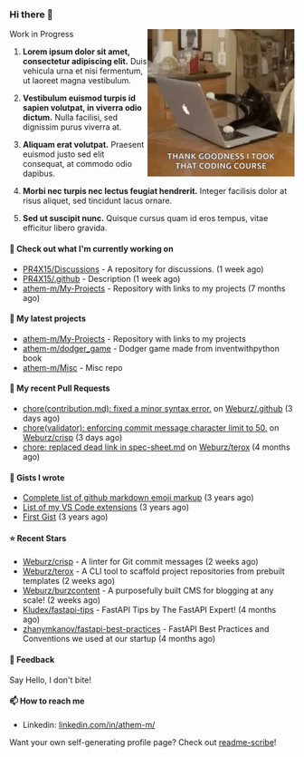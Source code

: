 ### Hi there 👋

<img align="right" src="assets/cat.gif" width="260">

Work in Progress

1. **Lorem ipsum dolor sit amet, consectetur adipiscing elit.** Duis vehicula urna et nisi fermentum, ut laoreet magna vestibulum.

2. **Vestibulum euismod turpis id sapien volutpat, in viverra odio dictum.** Nulla facilisi, sed dignissim purus viverra at.

3. **Aliquam erat volutpat.** Praesent euismod justo sed elit consequat, at commodo odio dapibus.

4. **Morbi nec turpis nec lectus feugiat hendrerit.** Integer facilisis dolor at risus aliquet, sed tincidunt lacus ornare.

5. **Sed ut suscipit nunc.** Quisque cursus quam id eros tempus, vitae efficitur libero gravida.

#### 👷 Check out what I'm currently working on

- [PR4X15/Discussions](https://github.com/PR4X15/Discussions) - A repository for discussions. (1 week ago)
- [PR4X15/.github](https://github.com/PR4X15/.github) - Description (1 week ago)
- [athem-m/My-Projects](https://github.com/athem-m/My-Projects) - Repository with links to my projects (7 months ago)

#### 🌱 My latest projects

- [athem-m/My-Projects](https://github.com/athem-m/My-Projects) - Repository with links to my projects
- [athem-m/dodger_game](https://github.com/athem-m/dodger_game) - Dodger game made from inventwithpython book
- [athem-m/Misc](https://github.com/athem-m/Misc) - Misc repo



#### 🔨 My recent Pull Requests

- [chore(contribution.md): fixed a minor syntax error.](https://github.com/Weburz/.github/pull/1) on [Weburz/.github](https://github.com/Weburz/.github) (3 days ago)
- [chore(validator): enforcing commit message character limit to 50.](https://github.com/Weburz/crisp/pull/25) on [Weburz/crisp](https://github.com/Weburz/crisp) (3 days ago)
- [chore: replaced dead link in spec-sheet.md](https://github.com/Weburz/terox/pull/6) on [Weburz/terox](https://github.com/Weburz/terox) (4 months ago)

#### 📓 Gists I wrote

- [Complete list of github markdown emoji markup](https://gist.github.com/3b8d8fd538581d12f435e809166c1cce) (3 years ago)
- [List of my VS Code extensions](https://gist.github.com/cedd9dda8e27d260e7c5636292773502) (3 years ago)
- [First Gist](https://gist.github.com/d6e1f480c38fa22151ab88207f297ba1) (3 years ago)

#### ⭐ Recent Stars

- [Weburz/crisp](https://github.com/Weburz/crisp) - A linter for Git commit messages (2 weeks ago)
- [Weburz/terox](https://github.com/Weburz/terox) - A CLI tool to scaffold project repositories from prebuilt templates (2 weeks ago)
- [Weburz/burzcontent](https://github.com/Weburz/burzcontent) - A purposefully built CMS for blogging at any scale! (2 weeks ago)
- [Kludex/fastapi-tips](https://github.com/Kludex/fastapi-tips) - FastAPI Tips by The FastAPI Expert! (4 months ago)
- [zhanymkanov/fastapi-best-practices](https://github.com/zhanymkanov/fastapi-best-practices) - FastAPI Best Practices and Conventions we used at our startup (4 months ago)


#### 💬 Feedback

Say Hello, I don't bite!

#### 📫 How to reach me

- Linkedin: [linkedin.com/in/athem-m/](https://www.linkedin.com/in/athem-m/)

Want your own self-generating profile page? Check out [readme-scribe](https://github.com/muesli/readme-scribe)!


